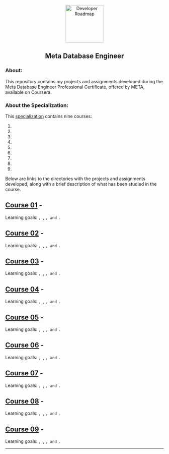 <p align="center">
  <a href="https://github.com/marcoshsq/PythonPredictiveAnalytics">
    <img src="https://1000logos.net/wp-content/uploads/2021/10/logo-Meta.png" alt="Developer Roadmap" width="120" height="">
  </a>
</p>
  <h2 align="center">Meta Database Engineer</h2>
</div>

### About:

This repository contains my projects and assignments developed during the Meta Database Engineer Professional Certificate, offered by META, available on Coursera.

### About the Specialization:

This [specialization](https://www.coursera.org/professional-certificates/meta-database-engineer) contains nine courses:

1. []()
2. []()
3. []()
4. []()
5. []()
6. []()
7. []()
8. []()
9. []()

Below are links to the directories with the projects and assignments developed, along with a brief description of what has been studied in the course.

## [Course 01]() - 


    


Learning goals: ````, ````, ````, and ````.

## [Course 02]() - 



Learning goals: ````, ````, ````, and ````.

## [Course 03]() - 



Learning goals: ````, ````, ````, and ````.

## [Course 04]() - 



Learning goals: ````, ````, ````, and ````.

## [Course 05]() - 



Learning goals: ````, ````, ````, and ````.

## [Course 06]() - 



Learning goals: ````, ````, ````, and ````.

## [Course 07]() - 



Learning goals: ````, ````, ````, and ````.

## [Course 08]() - 



Learning goals: ````, ````, ````, and ````.

## [Course 09]() - 



Learning goals: ````, ````, ````, and ````.

---
